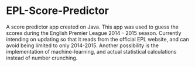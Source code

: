 # EPL-Score-Predictor
A score predictor app created on Java. This app was used to guess the scores during the English Premier League 2014 - 2015 season. Currently intending on updating so that it reads from the official EPL website, and can avoid being limited to only 2014-2015.
Another possibility is the implementation of machine-learning, and actual statistical calculations instead of number crunching.
